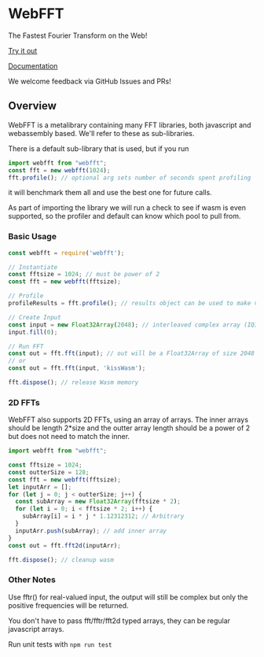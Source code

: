 # WebFFT

The Fastest Fourier Transform on the Web!

[Try it out](https://webfft.com/)

[Documentation](https://webfft.com/docs)

We welcome feedback via GitHub Issues and PRs!

## Overview

WebFFT is a metalibrary containing many FFT libraries, both javascript and webassembly based. We'll refer to these as sub-libraries.

There is a default sub-library that is used, but if you run

```javascript
import webfft from "webfft";
const fft = new webfft(1024);
fft.profile(); // optional arg sets number of seconds spent profiling
```

it will benchmark them all and use the best one for future calls.

As part of importing the library we will run a check to see if wasm is even supported, so the profiler and default can know which pool to pull from.

### Basic Usage

```javascript
const webfft = require('webfft');

// Instantiate
const fftsize = 1024; // must be power of 2
const fft = new webfft(fftsize);

// Profile
profileResults = fft.profile(); // results object can be used to make visualizations of the benchmarking results

// Create Input
const input = new Float32Array(2048); // interleaved complex array (IQIQIQIQ...), so it's twice the size
input.fill(0);

// Run FFT
const out = fft.fft(input); // out will be a Float32Array of size 2048
// or
const out = fft.fft(input, 'kissWasm');

fft.dispose(); // release Wasm memory
```

### 2D FFTs

WebFFT also supports 2D FFTs, using an array of arrays.
The inner arrays should be length 2*size and the outter array length should be a power of 2 but does not need to match the inner. 

```javascript
import webfft from "webfft";

const fftsize = 1024;
const outterSize = 128;
const fft = new webfft(fftsize);
let inputArr = [];
for (let j = 0; j < outterSize; j++) {
  const subArray = new Float32Array(fftsize * 2);
  for (let i = 0; i < fftsize * 2; i++) {
    subArray[i] = i * j * 1.12312312; // Arbitrary
  }
  inputArr.push(subArray); // add inner array
}
const out = fft.fft2d(inputArr);

fft.dispose(); // cleanup wasm
```

### Other Notes

Use fftr() for real-valued input, the output will still be complex but only the positive frequencies will be returned.

You don't have to pass fft/fftr/fft2d typed arrays, they can be regular javascript arrays.

Run unit tests with `npm run test`
